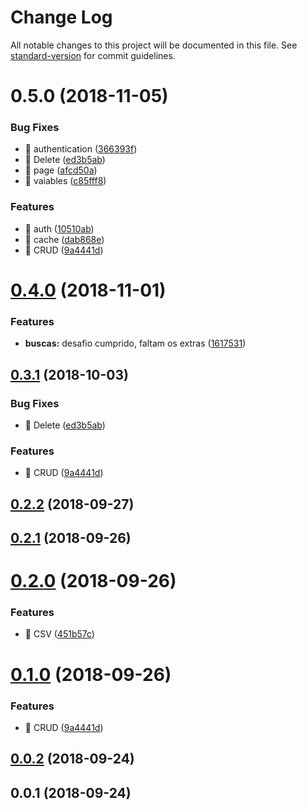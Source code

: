 # Change Log

All notable changes to this project will be documented in this file. See [standard-version](https://github.com/conventional-changelog/standard-version) for commit guidelines.

<a name="0.5.0"></a>
# 0.5.0 (2018-11-05)


### Bug Fixes

* 🐛 authentication ([366393f](https://github.com/DavidMoura07/trabalhe-conosco-backend-dev/commit/366393f))
* 🐛 Delete ([ed3b5ab](https://github.com/DavidMoura07/trabalhe-conosco-backend-dev/commit/ed3b5ab))
* 🐛 page ([afcd50a](https://github.com/DavidMoura07/trabalhe-conosco-backend-dev/commit/afcd50a))
* 🐛 vaiables ([c85fff8](https://github.com/DavidMoura07/trabalhe-conosco-backend-dev/commit/c85fff8))


### Features

* 🎸 auth ([10510ab](https://github.com/DavidMoura07/trabalhe-conosco-backend-dev/commit/10510ab))
* 🎸 cache ([dab868e](https://github.com/DavidMoura07/trabalhe-conosco-backend-dev/commit/dab868e))
* 🎸 CRUD ([9a4441d](https://github.com/DavidMoura07/trabalhe-conosco-backend-dev/commit/9a4441d))



<a name="0.4.0"></a>
# [0.4.0](https://github.com/DavidMoura07/trabalhe-conosco-backend-dev/compare/v0.3.1...v0.4.0) (2018-11-01)


### Features

* **buscas:** desafio cumprido, faltam os extras ([1617531](https://github.com/DavidMoura07/trabalhe-conosco-backend-dev/commit/1617531))



<a name="0.3.1"></a>
## [0.3.1](https://github.com/DavidMoura07/trabalhe-conosco-backend-dev/compare/v0.3.0...v0.3.1) (2018-10-03)



### Bug Fixes

* 🐛 Delete ([ed3b5ab](https://github.com/DavidMoura07/trabalhe-conosco-backend-dev/commit/ed3b5ab))


### Features

* 🎸 CRUD ([9a4441d](https://github.com/DavidMoura07/trabalhe-conosco-backend-dev/commit/9a4441d))



<a name="0.2.2"></a>
## [0.2.2](https://github.com/DavidMoura07/trabalhe-conosco-backend-dev/compare/v0.2.1...v0.2.2) (2018-09-27)



<a name="0.2.1"></a>
## [0.2.1](https://github.com/DavidMoura07/trabalhe-conosco-backend-dev/compare/v0.2.0...v0.2.1) (2018-09-26)



<a name="0.2.0"></a>
# [0.2.0](https://github.com/DavidMoura07/trabalhe-conosco-backend-dev/compare/v0.1.0...v0.2.0) (2018-09-26)


### Features

* 🎸 CSV ([451b57c](https://github.com/DavidMoura07/trabalhe-conosco-backend-dev/commit/451b57c))



<a name="0.1.0"></a>
# [0.1.0](https://github.com/DavidMoura07/trabalhe-conosco-backend-dev/compare/v0.0.2...v0.1.0) (2018-09-26)


### Features

* 🎸 CRUD ([9a4441d](https://github.com/DavidMoura07/trabalhe-conosco-backend-dev/commit/9a4441d))



<a name="0.0.2"></a>
## [0.0.2](https://github.com/DavidMoura07/trabalhe-conosco-backend-dev/compare/v0.0.1...v0.0.2) (2018-09-24)



<a name="0.0.1"></a>
## 0.0.1 (2018-09-24)
